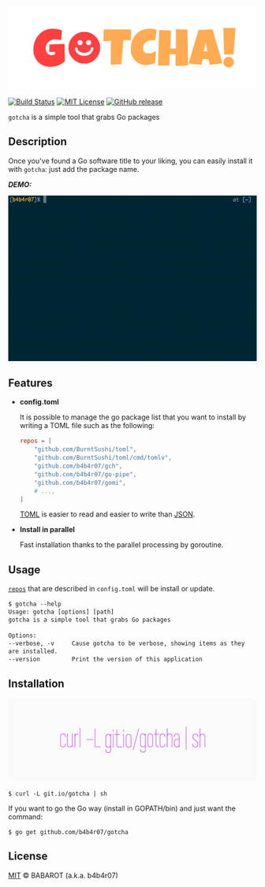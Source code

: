 ![](https://raw.githubusercontent.com/b4b4r07/screenshots/master/gotcha/logo.png)

[![Build Status](https://img.shields.io/travis/b4b4r07/gotcha.svg?style=flat-square)][travis]
[![MIT License](http://img.shields.io/badge/license-MIT-blue.svg?style=flat-square)][license]
[![GitHub release](http://img.shields.io/github/release/b4b4r07/gotcha.svg?style=flat-square)][release]

[travis]: https://travis-ci.org/b4b4r07/gotcha
[license]: https://raw.githubusercontent.com/b4b4r07/dotfiles/master/doc/LICENSE-MIT.txt
[release]: https://github.com/b4b4r07/gotcha/releases

`gotcha` is a simple tool that grabs Go packages

## Description

Once you've found a Go software title to your liking, you can easily install it with `gotcha`: just add the package name.


***DEMO:***

![](https://raw.githubusercontent.com/b4b4r07/screenshots/master/gotcha/demo.gif)

## Features

- **config.toml**

	It is possible to manage the go package list that you want to install by writing a TOML file such as the following:

	```toml
	repos = [
		"github.com/BurntSushi/toml",
		"github.com/BurntSushi/toml/cmd/tomlv",
		"github.com/b4b4r07/gch",
		"github.com/b4b4r07/go-pipe",
		"github.com/b4b4r07/gomi",
		# ...,
	]
	```

	[TOML](https://github.com/toml-lang/toml) is easier to read and easier to write than [JSON](https://json.org).

- **Install in parallel**

	Fast installation thanks to the parallel processing by goroutine.

## Usage

[`repos`](https://github.com/b4b4r07/gotcha/blob/master/example/config.toml#L1) that are described in `config.toml` will be install or update.

```console
$ gotcha --help
Usage: gotcha [options] [path]
gotcha is a simple tool that grabs Go packages

Options:
--verbose, -v     Cause gotcha to be verbose, showing items as they are installed.
--version         Print the version of this application
```

## Installation

![](https://raw.githubusercontent.com/b4b4r07/screenshots/master/gotcha/installation.png)

```console
$ curl -L git.io/gotcha | sh
```

If you want to go the Go way (install in GOPATH/bin) and just want the command:

```console
$ go get github.com/b4b4r07/gotcha
```

## License

[MIT](https://raw.githubusercontent.com/b4b4r07/dotfiles/master/doc/LICENSE-MIT.txt) © BABAROT (a.k.a. b4b4r07)
